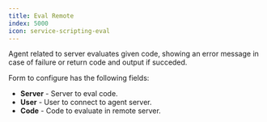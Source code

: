 ```yaml
---
title: Eval Remote
index: 5000
icon: service-scripting-eval
---
```


Agent related to server evaluates given code, showing an error message in case of failure or return code and output if
succeded.

Form to configure has the following fields:

- **Server** - Server to eval code.
- **User** - User to connect to agent server.
- **Code** - Code to evaluate in remote server.
